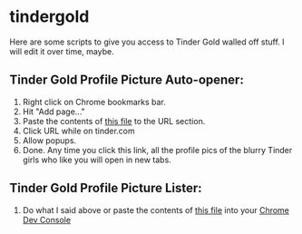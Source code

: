 # tindergold

Here are some scripts to give you access to Tinder Gold walled off stuff. I will edit it over time, maybe.

## Tinder Gold Profile Picture Auto-opener:

1. Right click on Chrome bookmarks bar. 
2. Hit "Add page..."
3. Paste the contents of <a href ="https://raw.githubusercontent.com/deltabravozulu/tindergold/master/tinderGoldBookmarklet.js">this file</a> to the URL section.
4. Click URL while on tinder.com
5. Allow popups. 
6. Done. Any time you click this link, all the profile pics of the blurry Tinder girls who like you will open in new tabs. 

## Tinder Gold Profile Picture Lister:

1. Do what I said above or paste the contents of <a href="https://raw.githubusercontent.com/deltabravozulu/tindergold/master/tinderGoldPhotoDumper.js">this file</a> into your <a href="https://developers.google.com/web/tools/chrome-devtools/open">Chrome Dev Console</a>
